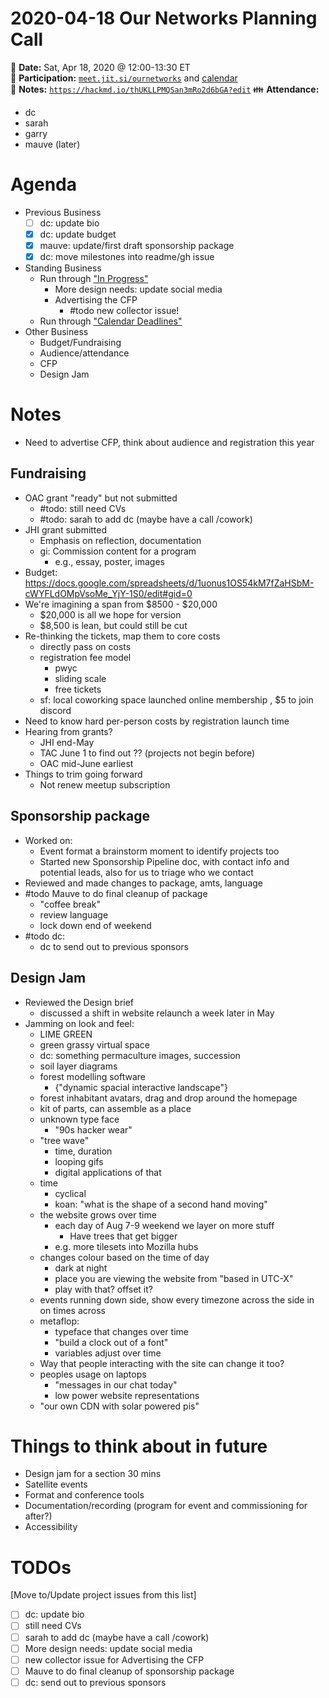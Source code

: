 # 2020-04-18 Our Networks Planning Call

:date: **Date:** Sat, Apr 18, 2020 @ 12:00-13:30 ET  
:raising_hand: **Participation:** [`meet.jit.si/ournetworks`](https://meet.jit.si/ournetworks) and [calendar](https://calendar.google.com/calendar/embed?src=aers7atolh0uurlfmkoki9kikg%40group.calendar.google.com&ctz=America%2FToronto)  
:notebook: **Notes:** [`https://hackmd.io/thUKLLPMQSan3mRo2d6bGA?edit`](https://hackmd.io/thUKLLPMQSan3mRo2d6bGA?edit)
:family: **Attendance:**  
- dc
- sarah
- garry
- mauve (later)

# Agenda

- Previous Business
    - [ ] dc: update bio 
    - [x] dc: update budget
    - [x] mauve: update/first draft sponsorship package
    - [x] dc: move milestones into readme/gh issue
- Standing Business
  - Run through ["In Progress"](https://github.com/ournetworks/2020/projects/1)
      - More design needs: update social media 
      - Advertising the CFP
          - #todo new collector issue!
  - Run through ["Calendar Deadlines"](https://calendar.google.com/calendar/embed?src=aers7atolh0uurlfmkoki9kikg%40group.calendar.google.com&ctz=America%2FToronto)
- Other Business
  - Budget/Fundraising
  - Audience/attendance
  - CFP
  - Design Jam

# Notes

- Need to advertise CFP, think about audience and registration this year

## Fundraising

- OAC grant "ready" but not submitted
    - #todo: still need CVs
    - #todo: sarah to add dc (maybe have a call /cowork)
- JHI grant submitted
    - Emphasis on reflection, documentation
    - gi: Commission content for a program 
        - e.g., essay, poster, images
- Budget: https://docs.google.com/spreadsheets/d/1uonus1OS54kM7fZaHSbM-cWYFLdOMpVsoMe_YjY-1S0/edit#gid=0
- We're imagining a span from $8500 - $20,000
    - $20,000 is all we hope for version
    - $8,500 is lean, but could still be cut
- Re-thinking the tickets, map them to core costs 
    - directly pass on costs 
    - registration fee model 
        - pwyc 
        - sliding scale
        - free tickets
    - sf: local coworking space launched online membership , $5 to join discord
- Need to know hard per-person costs by registration launch time 
- Hearing from grants?
    - JHI end-May 
    - TAC June 1 to find out ?? (projects not begin before)
    - OAC mid-June earliest
- Things to trim going forward
    - Not renew meetup subscription

## Sponsorship package

- Worked on:
    - Event format a brainstorm moment to identify projects too
    - Started new Sponsorship Pipeline doc, with contact info and potential leads, also for us to triage who we contact
- Reviewed and made changes to package, amts, language
- #todo Mauve to do final cleanup of package
    - "coffee break"
    - review language
    - lock down end of weekend 
- #todo dc: 
    - dc to send out to previous sponsors

## Design Jam

- Reviewed the Design brief 
    - discussed a shift in website relaunch a week later in May
- Jamming on look and feel:
    - LIME GREEN
    - green grassy virtual space
    - dc: something permaculture images, succession
    - soil layer diagrams
    - forest modelling software 
        - {"dynamic spacial interactive landscape"}
    - forest inhabitant avatars, drag and drop around the homepage
    - kit of parts, can assemble as a place 
    - unknown type face
        - "90s hacker wear"
    - "tree wave"
        - time, duration
        - looping gifs
        - digital applications of that
    - time
        - cyclical
        - koan: "what is the shape of a second hand moving"
    - the website grows over time
        - each day of Aug 7-9 weekend we layer on more stuff
            - Have trees that get bigger
        - e.g. more tilesets into Mozilla hubs
    - changes colour based on the time of day 
        - dark at night 
        - place you are viewing the website from "based in UTC-X"
        - play with that? offset it?
    - events running down side, show every timezone across the side in on times across
    - metaflop:
        - typeface that changes over time
        - "build a clock out of a font"
        - variables adjust over time
    - Way that people interacting with the site can change it too?
    - peoples usage on laptops 
        - "messages in our chat today"
        - low power website representations
    - "our own CDN with solar powered pis"

# Things to think about in future

- Design jam for a section 30 mins
- Satellite events
- Format and conference tools
- Documentation/recording (program for event and commissioning for after?)
- Accessibility

# TODOs

[Move to/Update project issues from this list]

- [ ] dc: update bio 
- [ ] still need CVs
- [ ] sarah to add dc (maybe have a call /cowork)
- [ ] More design needs: update social media 
- [ ] new collector issue for Advertising the CFP
- [ ]  Mauve to do final cleanup of sponsorship package
- [ ] dc: send out to previous sponsors
